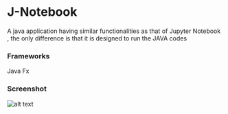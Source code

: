 # J-Notebook
A java application having similar functionalities as that of Jupyter Notebook , the only difference is that it is designed to run the JAVA codes

### Frameworks 
Java Fx

### Screenshot
![alt text](https://i.imgur.com/maKiity.jpg)

